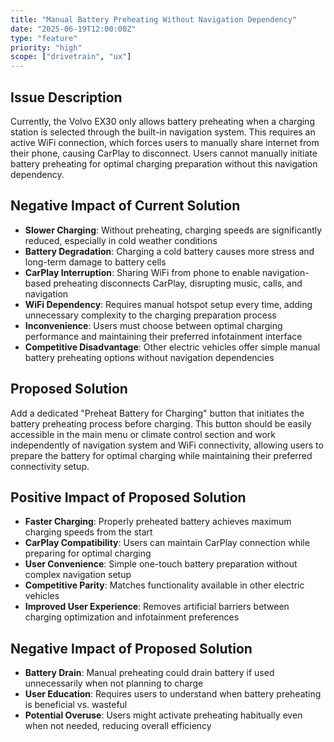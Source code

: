 ```yaml
---
title: "Manual Battery Preheating Without Navigation Dependency"
date: "2025-06-19T12:00:00Z"
type: "feature"
priority: "high"
scope: ["drivetrain", "ux"]
---
```


## Issue Description

Currently, the Volvo EX30 only allows battery preheating when a charging station is selected through the built-in navigation system. This requires an active WiFi connection, which forces users to manually share internet from their phone, causing CarPlay to disconnect. Users cannot manually initiate battery preheating for optimal charging preparation without this navigation dependency.

## Negative Impact of Current Solution

- **Slower Charging**: Without preheating, charging speeds are significantly reduced, especially in cold weather conditions
- **Battery Degradation**: Charging a cold battery causes more stress and long-term damage to battery cells
- **CarPlay Interruption**: Sharing WiFi from phone to enable navigation-based preheating disconnects CarPlay, disrupting music, calls, and navigation
- **WiFi Dependency**: Requires manual hotspot setup every time, adding unnecessary complexity to the charging preparation process
- **Inconvenience**: Users must choose between optimal charging performance and maintaining their preferred infotainment interface
- **Competitive Disadvantage**: Other electric vehicles offer simple manual battery preheating options without navigation dependencies

## Proposed Solution

Add a dedicated "Preheat Battery for Charging" button that initiates the battery preheating process before charging. This button should be easily accessible in the main menu or climate control section and work independently of navigation system and WiFi connectivity, allowing users to prepare the battery for optimal charging while maintaining their preferred connectivity setup.

## Positive Impact of Proposed Solution

- **Faster Charging**: Properly preheated battery achieves maximum charging speeds from the start
- **CarPlay Compatibility**: Users can maintain CarPlay connection while preparing for optimal charging
- **User Convenience**: Simple one-touch battery preparation without complex navigation setup
- **Competitive Parity**: Matches functionality available in other electric vehicles
- **Improved User Experience**: Removes artificial barriers between charging optimization and infotainment preferences

## Negative Impact of Proposed Solution

- **Battery Drain**: Manual preheating could drain battery if used unnecessarily when not planning to charge
- **User Education**: Requires users to understand when battery preheating is beneficial vs. wasteful
- **Potential Overuse**: Users might activate preheating habitually even when not needed, reducing overall efficiency